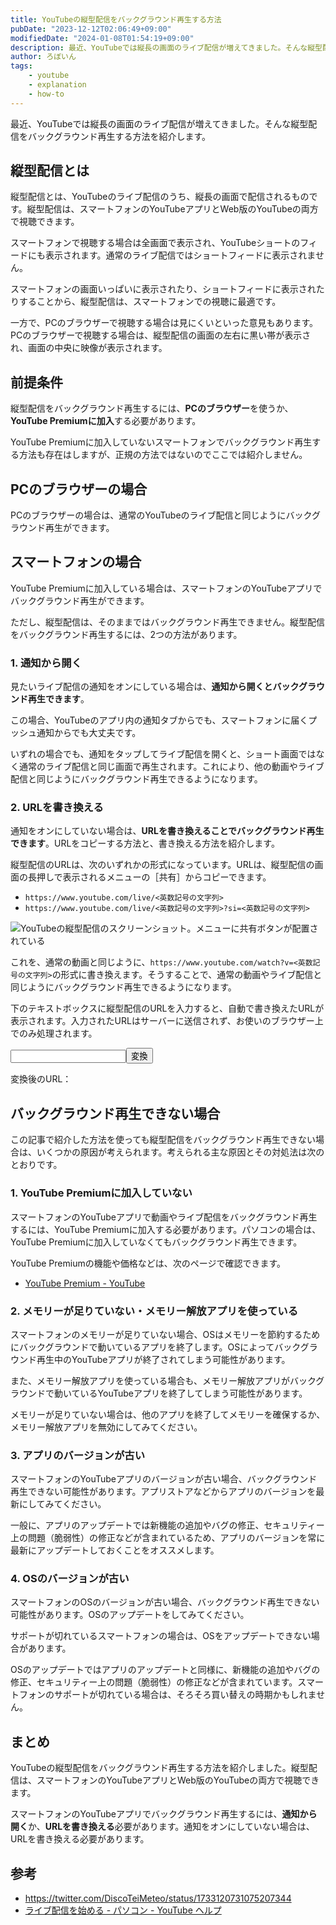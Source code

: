 ```yaml
---
title: YouTubeの縦型配信をバックグラウンド再生する方法
pubDate: "2023-12-12T02:06:49+09:00"
modifiedDate: "2024-01-08T01:54:19+09:00"
description: 最近、YouTubeでは縦長の画面のライブ配信が増えてきました。そんな縦型配信をバックグラウンド再生する方法を紹介します。
author: ろぼいん
tags:
    - youtube
    - explanation
    - how-to
---
```


最近、YouTubeでは縦長の画面のライブ配信が増えてきました。そんな縦型配信をバックグラウンド再生する方法を紹介します。

## 縦型配信とは

縦型配信とは、YouTubeのライブ配信のうち、縦長の画面で配信されるものです。縦型配信は、スマートフォンのYouTubeアプリとWeb版のYouTubeの両方で視聴できます。

スマートフォンで視聴する場合は全画面で表示され、YouTubeショートのフィードにも表示されます。通常のライブ配信ではショートフィードに表示されません。

スマートフォンの画面いっぱいに表示されたり、ショートフィードに表示されたりすることから、縦型配信は、スマートフォンでの視聴に最適です。

一方で、PCのブラウザーで視聴する場合は見にくいといった意見もあります。PCのブラウザーで視聴する場合は、縦型配信の画面の左右に黒い帯が表示され、画面の中央に映像が表示されます。

## 前提条件

縦型配信をバックグラウンド再生するには、**PCのブラウザー**を使うか、**YouTube Premiumに加入**する必要があります。

YouTube Premiumに加入していないスマートフォンでバックグラウンド再生する方法も存在はしますが、正規の方法ではないのでここでは紹介しません。

## PCのブラウザーの場合

PCのブラウザーの場合は、通常のYouTubeのライブ配信と同じようにバックグラウンド再生ができます。

## スマートフォンの場合

YouTube Premiumに加入している場合は、スマートフォンのYouTubeアプリでバックグラウンド再生ができます。

ただし、縦型配信は、そのままではバックグラウンド再生できません。縦型配信をバックグラウンド再生するには、2つの方法があります。

### 1. 通知から開く

見たいライブ配信の通知をオンにしている場合は、**通知から開くとバックグラウンド再生できます**。

この場合、YouTubeのアプリ内の通知タブからでも、スマートフォンに届くプッシュ通知からでも大丈夫です。

いずれの場合でも、通知をタップしてライブ配信を開くと、ショート画面ではなく通常のライブ配信と同じ画面で再生されます。これにより、他の動画やライブ配信と同じようにバックグラウンド再生できるようになります。

### 2. URLを書き換える

通知をオンにしていない場合は、**URLを書き換えることでバックグラウンド再生できます**。URLをコピーする方法と、書き換える方法を紹介します。

縦型配信のURLは、次のいずれかの形式になっています。URLは、縦型配信の画面の長押しで表示されるメニューの［共有］からコピーできます。

- `https://www.youtube.com/live/<英数記号の文字列>`
- `https://www.youtube.com/live/<英数記号の文字列>?si=<英数記号の文字列>`

![YouTubeの縦型配信のスクリーンショット。メニューに共有ボタンが配置されている](./image.png)

これを、通常の動画と同じように、`https://www.youtube.com/watch?v=<英数記号の文字列>`の形式に書き換えます。そうすることで、通常の動画やライブ配信と同じようにバックグラウンド再生できるようになります。

下のテキストボックスに縦型配信のURLを入力すると、自動で書き換えたURLが表示されます。入力されたURLはサーバーに送信されず、お使いのブラウザー上でのみ処理されます。

<input id="youtube-url-input"><button id="youtube-url-submit">変換</button>

変換後のURL：<a href="" id="youtube-url-converted-link" target="_blank"></a><span id="youtube-url-error" style="display: none;"></span>

<script>
    const input = document.querySelector("#youtube-url-input");
    const submit = document.querySelector("#youtube-url-submit");
    const convertedLink = document.querySelector("#youtube-url-converted-link");
    const error = document.querySelector("#youtube-url-error");

    const showErrorMessage = (message) => {
        convertedLink.href = "";
        convertedLink.textContent = "";
        error.style.display = "inline";
        error.textContent = message;
    };

    const showConvertedLink = (url) => {
        convertedLink.href = url;
        convertedLink.textContent = url;
        convertedLink.style.display = "inline";
        error.style.display = "none";
    };

    submit.addEventListener("click", () => {
        const url = input.value;

        try {
            if (url.startsWith("https://www.youtube.com/live/")) {
                const parser = new URL(url);
                const videoId = parser.pathname.split("/")[2];
                showConvertedLink(`https://www.youtube.com/watch?v=${videoId}`);
        } else if (url.startsWith("https://www.youtube.com/watch")) {
            const parser = new URL(url);
            const videoId = parser.searchParams.get("v");
            showConvertedLink(`https://www.youtube.com/watch?v=${videoId}`);
        } else if (
            url.startsWith("https://youtu.be/") ||
            url.startsWith("https://www.youtube.com/embed/")
        ) {
            const parser = new URL(url);
            const videoId = parser.pathname.split("/")[1];
            showConvertedLink(`https://www.youtube.com/watch?v=${videoId}`);
        } else {
            showErrorMessage("URLが正しくありません。「https://www.youtube.com/live/」で始まるURLを入力してください");
        }
        } catch (e) {
            showErrorMessage("URLの解析に失敗しました。「https://www.youtube.com/live/」で始まるURLを入力してください");
        }
    });
</script>

## バックグラウンド再生できない場合

この記事で紹介した方法を使っても縦型配信をバックグラウンド再生できない場合は、いくつかの原因が考えられます。考えられる主な原因とその対処法は次のとおりです。

### 1. YouTube Premiumに加入していない

スマートフォンのYouTubeアプリで動画やライブ配信をバックグラウンド再生するには、YouTube Premiumに加入する必要があります。パソコンの場合は、YouTube Premiumに加入していなくてもバックグラウンド再生できます。

YouTube Premiumの機能や価格などは、次のページで確認できます。

- [YouTube Premium - YouTube](https://www.youtube.com/premium)

### 2. メモリーが足りていない・メモリー解放アプリを使っている

スマートフォンのメモリーが足りていない場合、OSはメモリーを節約するためにバックグラウンドで動いているアプリを終了します。OSによってバックグラウンド再生中のYouTubeアプリが終了されてしまう可能性があります。

また、メモリー解放アプリを使っている場合も、メモリー解放アプリがバックグラウンドで動いているYouTubeアプリを終了してしまう可能性があります。

メモリーが足りていない場合は、他のアプリを終了してメモリーを確保するか、メモリー解放アプリを無効にしてみてください。

### 3. アプリのバージョンが古い

スマートフォンのYouTubeアプリのバージョンが古い場合、バックグラウンド再生できない可能性があります。アプリストアなどからアプリのバージョンを最新にしてみてください。

一般に、アプリのアップデートでは新機能の追加やバグの修正、セキュリティー上の問題（脆弱性）の修正などが含まれているため、アプリのバージョンを常に最新にアップデートしておくことをオススメします。

### 4. OSのバージョンが古い

スマートフォンのOSのバージョンが古い場合、バックグラウンド再生できない可能性があります。OSのアップデートをしてみてください。

サポートが切れているスマートフォンの場合は、OSをアップデートできない場合があります。

OSのアップデートではアプリのアップデートと同様に、新機能の追加やバグの修正、セキュリティー上の問題（脆弱性）の修正などが含まれています。スマートフォンのサポートが切れている場合は、そろそろ買い替えの時期かもしれません。

## まとめ

YouTubeの縦型配信をバックグラウンド再生する方法を紹介しました。縦型配信は、スマートフォンのYouTubeアプリとWeb版のYouTubeの両方で視聴できます。

スマートフォンのYouTubeアプリでバックグラウンド再生するには、**通知から開く**か、**URLを書き換える**必要があります。通知をオンにしていない場合は、URLを書き換える必要があります。

## 参考

- https://twitter.com/DiscoTeiMeteo/status/1733120731075207344
- [ライブ配信を始める - パソコン - YouTube ヘルプ](https://support.google.com/youtube/answer/2474026?hl=ja&sjid=511280253973336248-AP)

